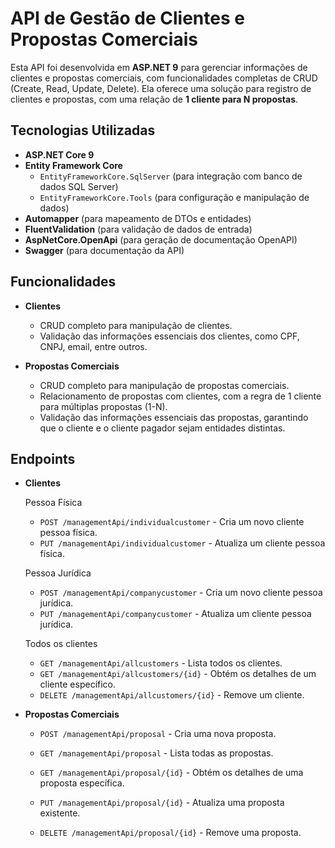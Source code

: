 # API de Gestão de Clientes e Propostas Comerciais

Esta API foi desenvolvida em **ASP.NET 9** para gerenciar informações de clientes e propostas comerciais, com funcionalidades completas de CRUD (Create, Read, Update, Delete). Ela oferece uma solução para registro de clientes e propostas, com uma relação de **1 cliente para N propostas**.

## Tecnologias Utilizadas

- **ASP.NET Core 9**
- **Entity Framework Core**
  - `EntityFrameworkCore.SqlServer` (para integração com banco de dados SQL Server)
  - `EntityFrameworkCore.Tools` (para configuração e manipulação de dados)
- **Automapper** (para mapeamento de DTOs e entidades)
- **FluentValidation** (para validação de dados de entrada)
- **AspNetCore.OpenApi** (para geração de documentação OpenAPI)
- **Swagger** (para documentação da API)

## Funcionalidades

- **Clientes**
  - CRUD completo para manipulação de clientes.
  - Validação das informações essenciais dos clientes, como CPF, CNPJ, email, entre outros.

- **Propostas Comerciais**
  - CRUD completo para manipulação de propostas comerciais.
  - Relacionamento de propostas com clientes, com a regra de 1 cliente para múltiplas propostas (1-N).
  - Validação das informações essenciais das propostas, garantindo que o cliente e o cliente pagador sejam entidades distintas.

## Endpoints

- **Clientes**

  Pessoa Física
  - `POST /managementApi/individualcustomer` - Cria um novo cliente pessoa física.
  - `PUT /managementApi/individualcustomer` - Atualiza um cliente pessoa física.

  Pessoa Jurídica
  - `POST /managementApi/companycustomer` - Cria um novo cliente pessoa jurídica.
  - `PUT /managementApi/companycustomer` - Atualiza um cliente pessoa jurídica.

  Todos os clientes
  - `GET /managementApi/allcustomers` - Lista todos os clientes.
  - `GET /managementApi/allcustomers/{id}` - Obtém os detalhes de um cliente específico.
  - `DELETE /managementApi/allcustomers/{id}` - Remove um cliente.

- **Propostas Comerciais**

  - `POST /managementApi/proposal` - Cria uma nova proposta.
    
  - `GET /managementApi/proposal` - Lista todas as propostas.
    
  - `GET /managementApi/proposal/{id}` - Obtém os detalhes de uma proposta específica.
    
  - `PUT /managementApi/proposal/{id}` - Atualiza uma proposta existente.
    
  - `DELETE /managementApi/proposal/{id}` - Remove uma proposta.
